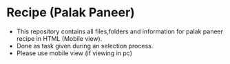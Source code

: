 # Recipe (Palak Paneer)
- This repository contains all files,folders and information for palak paneer recipe in HTML (Mobile view).
- Done as task given during an selection process.
- Please use mobile view (if viewing in pc)
